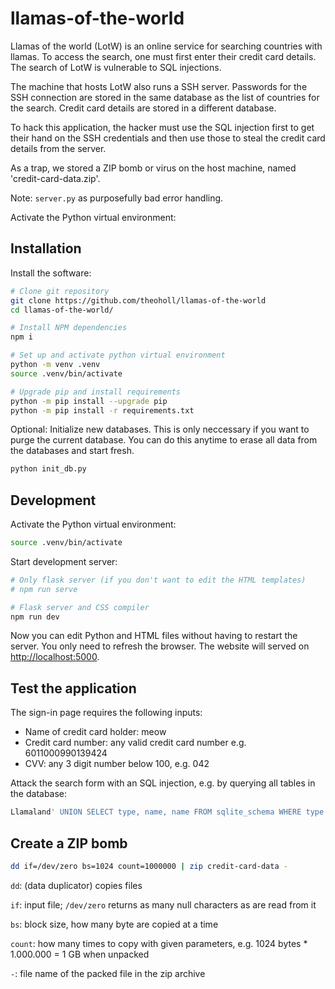 # llamas-of-the-world

Llamas of the world (LotW) is an online service for searching countries with llamas. To access the search, one must first enter their credit card details. The search of LotW is vulnerable to SQL injections. 

The machine that hosts LotW also runs a SSH server. Passwords for the SSH connection are stored in the same database as the list of countries for the search. Credit card details are stored in a different database.

To hack this application, the hacker must use the SQL injection first to get their hand on the SSH credentials and then use those to steal the credit card details from the server.

As a trap, we stored a ZIP bomb or virus on the host machine, named 'credit-card-data.zip'.

Note: `server.py` as purposefully bad error handling.

Activate the Python virtual environment:

## Installation

Install the software:

```bash
# Clone git repository
git clone https://github.com/theoholl/llamas-of-the-world
cd llamas-of-the-world/

# Install NPM dependencies
npm i

# Set up and activate python virtual environment
python -m venv .venv
source .venv/bin/activate

# Upgrade pip and install requirements
python -m pip install --upgrade pip
python -m pip install -r requirements.txt
```

Optional: Initialize new databases. This is only neccessary if you want to purge the current database. You can do this anytime to erase all data from the databases and start fresh.

```bash
python init_db.py
```

## Development

Activate the Python virtual environment:

```bash
source .venv/bin/activate
```

Start development server:

```bash
# Only flask server (if you don't want to edit the HTML templates)
# npm run serve

# Flask server and CSS compiler
npm run dev
```

Now you can edit Python and HTML files without having to restart the server. You only need to refresh the browser. The website will served on [http://localhost:5000](http://localhost:5000).


## Test the application

The sign-in page requires the following inputs:

- Name of credit card holder: meow
- Credit card number: any valid credit card number e.g. 6011000990139424
- CVV: any 3 digit number below 100, e.g. 042

Attack the search form with an SQL injection, e.g. by querying all tables in the database:


```sql
Llamaland' UNION SELECT type, name, name FROM sqlite_schema WHERE type = 'table' AND name NOT LIKE 'sqlite_%
```

## Create a ZIP bomb

```bash
dd if=/dev/zero bs=1024 count=1000000 | zip credit-card-data -
```

`dd`: (data duplicator) copies files

`if`: input file; `/dev/zero` returns as many null characters as are read from it

`bs`: block size, how many byte are copied at a time

`count`: how many times to copy with given parameters, e.g. 1024 bytes * 1.000.000 = 1 GB when unpacked

`-`: file name of the packed file in the zip archive
